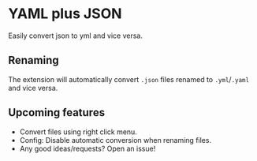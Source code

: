 # YAML plus JSON

Easily convert json to yml and vice versa.

## Renaming

The extension will automatically convert `.json` files renamed to `.yml`/`.yaml` and vice versa.

## Upcoming features

* Convert files using right click menu.
* Config: Disable automatic conversion when renaming files.
* Any good ideas/requests? Open an issue!
